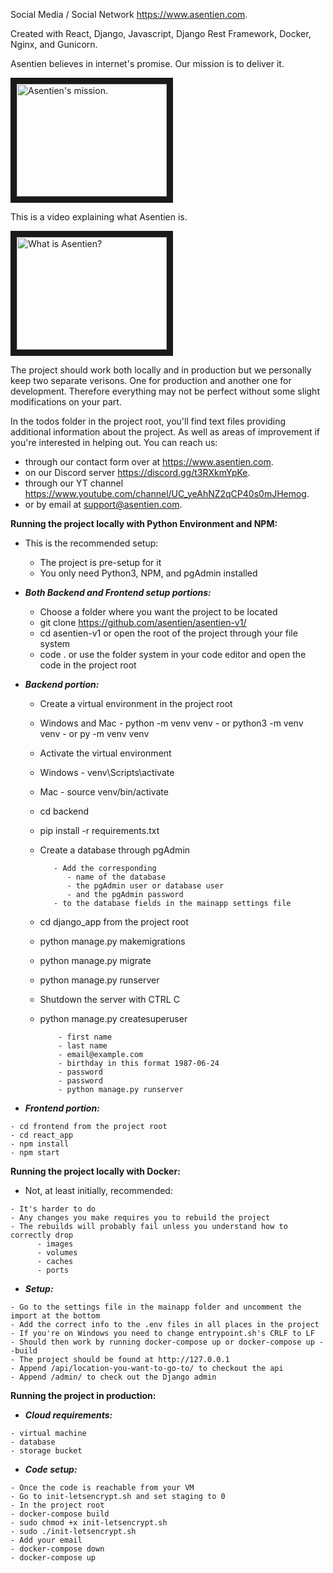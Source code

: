 Social Media / Social Network https://www.asentien.com.

Created with React, Django, Javascript, Django Rest Framework, Docker, Nginx, and Gunicorn.

Asentien believes in internet's promise. Our mission is to deliver it. 

<a href="https://www.youtube.com/watch?v=TXeemTPjUCQ&list=PL0HCjuq24JPRn1lAaGecOkdZslTdPDdM1
" target="_blank"><img src="http://img.youtube.com/vi/TXeemTPjUCQ/0.jpg" 
alt="Asentien's mission." width="240" height="180" border="10" /></a>


This is a video explaining what Asentien is.

<a href="https://www.youtube.com/watch?v=0qiK3nx8vu8
" target="_blank"><img src="http://img.youtube.com/vi/0qiK3nx8vu8/0.jpg" 
alt="What is Asentien?" width="240" height="180" border="10" /></a>


The project should work both locally and in production 
but we personally keep two separate verisons.
One for production and another one for development. 
Therefore everything may not be perfect without some slight modifications on your part.

In the todos folder in the project root, 
you'll find text files providing additional information about the project. 
As well as areas of improvement if you're interested in helping out.
You can reach us:

- through our contact form over at https://www.asentien.com.
- on our Discord server https://discord.gg/t3RXkmYpKe.
- through our YT channel https://www.youtube.com/channel/UC_yeAhNZ2qCP40s0mJHemog.
- or by email at support@asentien.com.

**Running the project locally with Python Environment and NPM:**
  - This is the recommended setup:
  
    - The project is pre-setup for it
    - You only need Python3, NPM, and pgAdmin installed
    
  - *****Both Backend and Frontend setup portions:*****
  
    - Choose a folder where you want the project to be located
    - git clone https://github.com/asentien/asentien-v1/
    - cd asentien-v1 or open the root of the project through your file system
    - code . or use the folder system in your code editor and open the code in the project root

  - *****Backend portion:*****
    - Create a virtual environment in the project root
    - Windows and Mac
          - python -m venv venv
          - or python3 -m venv venv
          - or py -m venv venv
    - Activate the virtual environment
    - Windows
          - venv\Scripts\activate
    - Mac
          - source venv/bin/activate
    - cd backend
    - pip install -r requirements.txt
    - Create a database through pgAdmin
    
             - Add the corresponding 
                - name of the database 
                - the pgAdmin user or database user 
                - and the pgAdmin password
             - to the database fields in the mainapp settings file
    - cd django_app from the project root
    - python manage.py makemigrations
    - python manage.py migrate
    - python manage.py runserver
    - Shutdown the server with CTRL C
    - python manage.py createsuperuser
    
              - first name
              - last name
              - email@example.com
              - birthday in this format 1987-06-24
              - password
              - password
              - python manage.py runserver

   - *****Frontend portion:*****
   
    - cd frontend from the project root
    - cd react_app
    - npm install
    - npm start


**Running the project locally with Docker:**

   - Not, at least initially, recommended:
  
    - It's harder to do
    - Any changes you make requires you to rebuild the project
    - The rebuilds will probably fail unless you understand how to correctly drop 
          - images
          - volumes
          - caches
          - ports

   - *****Setup:*****
   
    - Go to the settings file in the mainapp folder and uncomment the import at the bottom
    - Add the correct info to the .env files in all places in the project
    - If you're on Windows you need to change entrypoint.sh's CRLF to LF
    - Should then work by running docker-compose up or docker-compose up --build
    - The project should be found at http://127.0.0.1
    - Append /api/location-you-want-to-go-to/ to checkout the api
    - Append /admin/ to check out the Django admin

**Running the project in production:**

   - *****Cloud requirements:*****
   
    - virtual machine
    - database
    - storage bucket
    
   - *****Code setup:*****
   
    - Once the code is reachable from your VM
    - Go to init-letsencrypt.sh and set staging to 0
    - In the project root
    - docker-compose build
    - sudo chmod +x init-letsencrypt.sh
    - sudo ./init-letsencrypt.sh
    - Add your email
    - docker-compose down
    - docker-compose up
